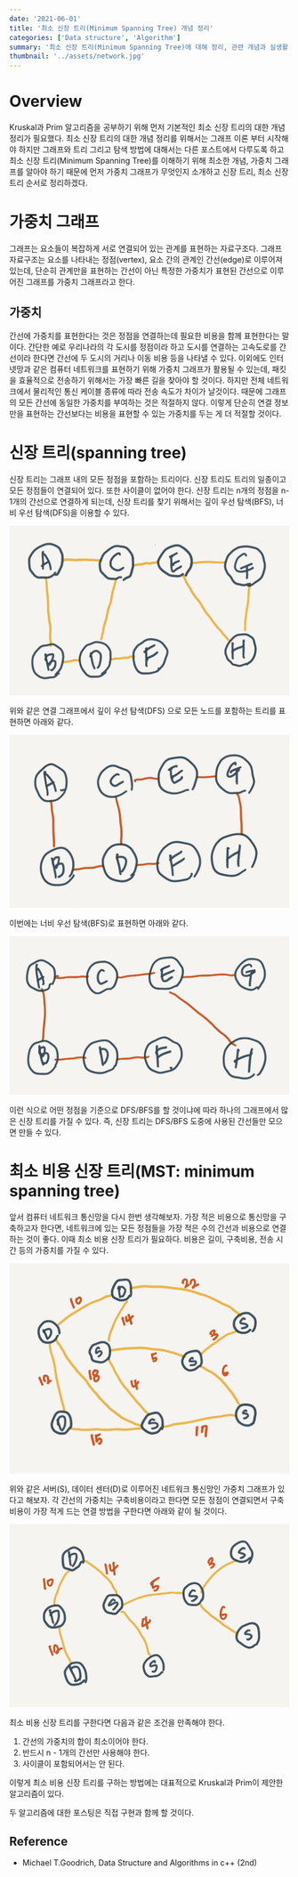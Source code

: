 ```yaml
---
date: '2021-06-01'
title: '최소 신장 트리(Minimum Spanning Tree) 개념 정리'
categories: ['Data structure', 'Algorithm']
summary: '최소 신장 트리(Minimum Spanning Tree)에 대해 정리, 관련 개념과 실생활 응용을 다뤘습니다.'
thumbnail: '../assets/network.jpg'
---
```


# Overview

Kruskal과 Prim 알고리즘을 공부하기 위해 먼저 기본적인 최소 신장 트리의 대한 개념 정리가 필요했다. 최소 신장 트리의 대한 개념 정리를 위해서는 그래프 이론 부터 시작해야 하지만 그래프와 트리 그리고 탐색 방법에 대해서는 다른 포스트에서 다루도록 하고 최소 신장 트리(Minimum Spanning Tree)를 이해하기 위해 최소한 개념, 가중치 그래프를 알아야 하기 때문에 먼저 가중치 그래프가 무엇인지 소개하고 신장 트리, 최소 신장 트리 순서로 정리하겠다.

# 가중치 그래프

그래프는 요소들이 복잡하게 서로 연결되어 있는 관계를 표현하는 자료구조다. 그래프 자료구조는 요소를 나타내는 정점(vertex), 요소 간의 관계인 간선(edge)로 이루어져 있는데, 단순히 관계만을 표현하는 간선이 아닌 특정한 가중치가 표현된 간선으로 이루어진 그래프를 가중치 그래프라고 한다.

## 가중치

간선에 가중치를 표현한다는 것은 정점을 연결하는데 필요한 비용을 함께 표현한다는 말이다. 간단한 예로 우리나라의 각 도시를 정점이라 하고 도시를 연결하는 고속도로를 간선이라 한다면 간선에 두 도시의 거리나 이동 비용 등을 나타낼 수 있다. 이외에도 인터넷망과 같은 컴퓨터 네트워크를 표현하기 위해 가중치 그래프가 활용될 수 있는데, 패킷을 효율적으로 전송하기 위해서는 가장 빠른 길을 찾아야 할 것이다. 하지만 전체 네트워크에서 물리적인 통신 케이블 종류에 따라 전송 속도가 차이가 날것이다. 때문에 그래프의 모든 간선에 동일한 가중치를 부여하는 것은 적절하지 않다. 이렇게 단순히 연결 정보만을 표현하는 간선보다는 비용을 표현할 수 있는 가중치를 두는 게 더 적절할 것이다.

# 신장 트리(spanning tree)

신장 트리는 그래프 내의 모든 정점을 포함하는 트리이다. 신장 트리도 트리의 일종이고 모든 정점들이 연결되어 있다. 또한 사이클이 없어야 한다. 신장 트리는 n개의 정점을 n-1개의 간선으로 연결하게 되는데, 신장 트리를 찾기 위해서는 깊이 우선 탐색(BFS), 너비 우선 탐색(DFS)을 이용할 수 있다.

![graph](../assets/graph.jpg 'graph')

위와 같은 연결 그래프에서 깊이 우선 탐색(DFS) 으로 모든 노드를 포함하는 트리를 표현하면 아래와 같다.

![dfs-graph](../assets/dfs-graph.jpg 'dfs-graph')

이번에는 너비 우선 탐색(BFS)로 표현하면 아래와 같다.

![bfs-graph](../assets/bfs-graph.jpg 'bfs-graph')

이런 식으로 어떤 정점을 기준으로 DFS/BFS를 할 것이냐에 따라 하나의 그래프에서 많은 신장 트리를 가질 수 있다. 즉, 신장 트리는 DFS/BFS 도중에 사용된 간선들만 모으면 만들 수 있다.

# 최소 비용 신장 트리(MST: minimum spanning tree)

앞서 컴퓨터 네트워크 통신망을 다시 한번 생각해보자. 가장 적은 비용으로 통신망을 구축하고자 한다면, 네트워크에 있는 모든 정점들을 가장 적은 수의 간선과 비용으로 연결하는 것이 좋다. 이때 최소 비용 신장 트리가 필요하다. 비용은 길이, 구축비용, 전송 시간 등의 가중치를 가질 수 있다.

![network](../assets/network.jpg 'network')

위와 같은 서버(S), 데이터 센터(D)로 이루어진 네트워크 통신망인 가중치 그래프가 있다고 해보자. 각 간선의 가중치는 구축비용이라고 한다면 모든 정점이 연결되면서 구축비용이 가장 적게 드는 연결 방법을 구한다면 아래와 같이 될 것이다.

![mst](../assets/mst.jpg 'mst')

최소 비용 신장 트리를 구한다면 다음과 같은 조건을 만족해야 한다.

1. 간선의 가중치의 합이 최소이어야 한다.
2. 반드시 n - 1개의 간선만 사용해야 한다.
3. 사이클이 포함되어서는 안 된다.

이렇게 최소 비용 신장 트리를 구하는 방법에는 대표적으로 Kruskal과 Prim이 제안한 알고리즘이 있다.

두 알고리즘에 대한 포스팅은 직접 구현과 함께 할 것이다.

## Reference

- Michael T.Goodrich, Data Structure and Algorithms in c++ (2nd)
